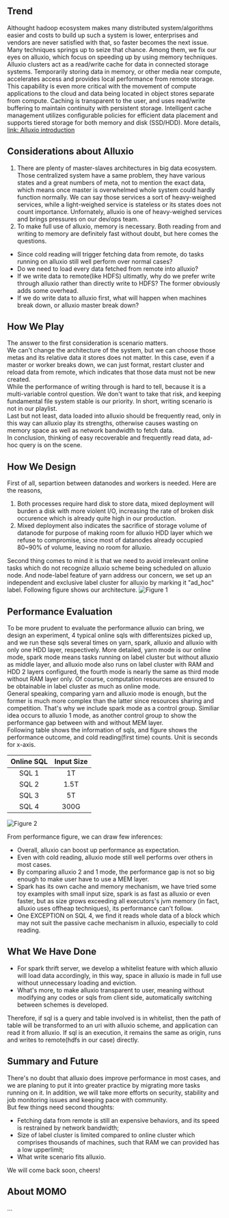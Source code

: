 ## Trend
Althought hadoop ecosystem makes many distributed system/algorithms easier and costs to build up such a system is lower, enterprises and vendors are never satisfied with that, so faster becomes the next issue. Many techniques springs up to seize that chance. Among them, we fix our eyes on alluxio, which focus on speeding up by using memory techniques.  
Alluxio clusters act as a read/write cache for data in connected storage systems. Temporarily storing data in memory, or other media near compute, accelerates access and provides local performance from remote storage. This capability is even more critical with the movement of compute applications to the cloud and data being located in object stores separate from compute. Caching is transparent to the user, and uses read/write buffering to maintain continuity with persistent storage. Intelligent cache management utilizes configurable policies for efficient data placement and supports tiered storage for both memory and disk (SSD/HDD). More details, [link: Alluxio introduction](https://alluxio.com/products)

## Considerations about Alluxio
1. There are plenty of master-slaves architectures in big data ecosystem. Those centralized system have a same problem, they have various states and a great numbers of meta, not to mention the exact data, which means once master is overwhelmed whole system could hardly function normally. We can say those services a sort of heavy-weighed services, while a light-weighed service is stateless or its states does not count importance. Unfornately, alluxio is one of heavy-weighed services and brings pressures on our dev/ops team.
2. To make full use of alluxio, memory is necessary. Both reading from and writing to memory are definitely fast without doubt, but here comes the questions.
* Since cold reading will trigger fetching data from remote, do tasks running on alluxio still well perform over normal cases?
* Do we need to load every data fetched from remote into alluxio?
* If we write data to remote(like HDFS) ultimatly, why do we prefer write through alluxio rather than directly write to HDFS? The former obviously adds some overhead.
* If we do write data to alluxio first, what will happen when machines break down, or alluxio master break down?

## How We Play
The answer to the first consideration is scenario matters.  
We can't change the architecture of the system, but we can choose those metas and its relative data it stores does not matter. In this case, even if a master or worker breaks down, we can just format, restart cluster and reload data from remote, which indicates that those data must not be new created.  
While the performance of writing through is hard to tell, because it is a multi-variable control question. We don't want to take that risk, and keeping fundamental file system stable is our priority. In short, writing scenario is not in our playlist.  
Last but not least, data loaded into alluxio should be frequently read, only in this way can alluxio play its strengths, otherwise causes wasting on memory space as well as network bandwidth to fetch data.  
In conclusion, thinking of easy recoverable and frequently read data, ad-hoc query is on the scene.

## How We Design
First of all, separtion between datanodes and workers is needed. Here are the reasons,
1. Both processes require hard disk to store data, mixed deployment will burden a disk with more violent I/O, increasing the rate of broken disk occurence which is already quite high in our production.
2. Mixed deployment also indicates the sacrifice of storage volume of datanode for purpose of making room for alluxio HDD layer which we refuse to compromise, since most of datanodes already occupied 80~90% of volume, leaving no room for alluxio.  

Second thing comes to mind it is that we need to avoid irrelevant online tasks which do not recognize alluxio scheme being scheduled on alluxio node. And node-label feature of yarn address our concern, we set up an independent and exclusive label cluster for alluxio by marking it "ad_hoc" label.
Following figure shows our architecture.
![Figure 1](https://raw.githubusercontent.com/Reidddddd/reidddddd.github.io/master/assets/images/architecture.jpg)

## Performance Evaluation
To be more prudent to evaluate the performance alluxio can bring, we design an experiment, 4 typical online sqls with differentsizes picked up, and we run these sqls several times on yarn, spark, alluxio and alluxio with only one HDD layer, respectively. More detailed, yarn mode is our online mode, spark mode means tasks running on label cluster but without alluxio as middle layer, and alluxio mode also runs on label cluster with RAM and HDD 2 layers configured, the fourth mode is nearly the same as third mode without RAM layer only. Of course, computation resources are ensured to be obtainable in label cluster as much as online mode.  
General speaking, comparing yarn and alluxio mode is enough, but the former is much more complex than the latter since resources sharing and competition. That's why we include spark mode as a control group. Similiar idea occurs to alluxio 1 mode, as another control group to show the performance gap between with and without MEM layer.  
Following table shows the information of sqls, and figure shows the performance outcome, and cold reading(first time) counts. Unit is seconds for x-axis. 

| Online SQL | Input Size |
| :---: | :---: |
| SQL 1 | 1T |
| SQL 2 | 1.5T |
| SQL 3 | 5T |
| SQL 4 | 300G |
 
![Figure 2](https://raw.githubusercontent.com/Reidddddd/reidddddd.github.io/master/assets/images/performance.png)

From performance figure, we can draw few inferences:
* Overall, alluxio can boost up performance as expectation.
* Even with cold reading, alluxio mode still well performs over others in most cases.
* By comparing alluxio 2 and 1 mode, the performance gap is not so big enough to make user have to use a MEM layer.
* Spark has its own cache and memory mechanism, we have tried some toy examples with small input size, spark is as fast as alluxio or even faster, but as size grows exceeding all executors's jvm memory (in fact, alluxio uses offheap techniques), its performance can't follow.
* One EXCEPTION on SQL 4, we find it reads whole data of a block which may not suit the passive cache mechanism in alluxio, especially to cold reading. 


## What We Have Done
* For spark thrift server, we develop a whitelist feature with which alluxio will load data accordingly, in this way, space in alluxio is made in full use without unnecessary loading and eviction.
* What's more, to make alluxio transparent to user, meaning without modifying any codes or sqls from client side, automatically switching between schemes is developed.  

Therefore, if sql is a query and table involved is in whitelist, then the path of table will be transformed to an uri with alluxio scheme, and application can read it from alluxio. If sql is an execution, it remains the same as origin, runs and writes to remote(hdfs in our case) directly.

## Summary and Future
There's no doubt that alluxio does improve performance in most cases, and we are planing to put it into greater practice by migrating more tasks running on it. In addition, we will take more efforts on security, stability and job monitoring issues and keeping pace with community.  
But few things need second thoughts:
* Fetching data from remote is still an expensive behaviors, and its speed is restrained by network bandwidth;
* Size of label cluster is limited compared to online cluster which comprises thousands of machines, such that RAM we can provided has a low upperlimit;
* What write scenario fits alluxio.

We will come back soon, cheers!

## About MOMO
...
